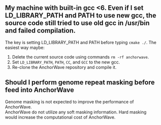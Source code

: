 ## My machine with built-in gcc <6. Even if I set LD_LIBRARY_PATH and PATH to use new gcc, the source code still tried to use old gcc in /usr/bin and failed compilation.
The key is setting LD_LIBRARY_PATH and PATH before typing `cmake ./`. The easiest way maybe:  
1) Delete the current source code using commands `rm -rf anchorwave`.  
2) Set `LD_LIBRARY_PATH`, `PATH`, `CC`, and `GCC` to the new gcc.  
3) Re-clone the AnchorWave repository and compile it.  
## Should I perform genome repeat masking before feed into AnchorWave
Genome masking is not expected to improve the performance of AnchorWave.  
AnchorWave do not utilize any soft masking information. Hard masking would increase the
computational cost of AnchorWave.
